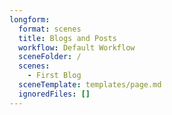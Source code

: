 ```yaml
---
longform:
  format: scenes
  title: Blogs and Posts
  workflow: Default Workflow
  sceneFolder: /
  scenes:
    - First Blog
  sceneTemplate: templates/page.md
  ignoredFiles: []
---
```

